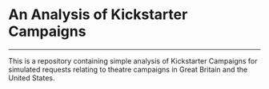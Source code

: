 # An Analysis of Kickstarter Campaigns

---
This is a repository containing simple analysis of Kickstarter Campaigns for simulated requests relating to theatre campaigns in Great Britain and the United States.
